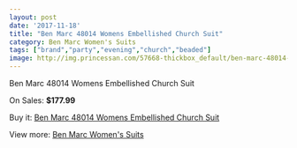 ```yaml
---
layout: post
date: '2017-11-18'
title: "Ben Marc 48014 Womens Embellished Church Suit"
category: Ben Marc Women's Suits
tags: ["brand","party","evening","church","beaded"]
image: http://img.princessan.com/57668-thickbox_default/ben-marc-48014-womens-embellished-church-suit.jpg
---
```

Ben Marc 48014 Womens Embellished Church Suit

On Sales: **$177.99**
<a href="https://www.princessan.com/en/ben-marc-women-s-suits/25497-ben-marc-48014-womens-embellished-church-suit.html"><amp-img layout="responsive" width="600" height="600" src="//img.princessan.com/57668-thickbox_default/ben-marc-48014-womens-embellished-church-suit.jpg" alt="Ben Marc 48014 Womens Embellished Church Suit 0" /></a>

Buy it: [Ben Marc 48014 Womens Embellished Church Suit](https://www.princessan.com/en/ben-marc-women-s-suits/25497-ben-marc-48014-womens-embellished-church-suit.html "Ben Marc 48014 Womens Embellished Church Suit")

View more: [Ben Marc Women's Suits](https://www.princessan.com/en/217-ben-marc-women-s-suits "Ben Marc Women's Suits")